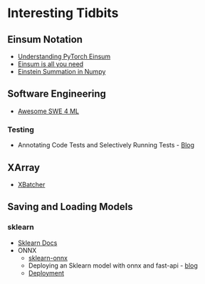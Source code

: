 # Interesting Tidbits

## Einsum Notation

* [Understanding PyTorch Einsum](https://stackoverflow.com/questions/55894693/understanding-pytorch-einsum)
* [Einsum is all you need](https://rockt.github.io/2018/04/30/einsum)
* [Einstein Summation in Numpy](https://obilaniu6266h16.wordpress.com/2016/02/04/einstein-summation-in-numpy/)


## Software Engineering

* [Awesome SWE 4 ML](https://github.com/SE-ML/awesome-seml)

### Testing

* Annotating Code Tests and Selectively Running Tests - [Blog](https://ericmjl.github.io/blog/2018/2/25/annotating-code-tests-and-selectively-running-tests/)

## XArray

* [XBatcher](https://github.com/rabernat/xbatcher)

## Saving and Loading Models


### sklearn

* [Sklearn Docs](https://scikit-learn.org/stable/modules/model_persistence.html)
* ONNX
  * [sklearn-onnx](http://onnx.ai/sklearn-onnx/)
  * Deploying an Sklearn model with onnx and fast-api - [blog](https://medium.com/@nico.axtmann95/deploying-a-scikit-learn-model-with-onnx-und-fastapi-1af398268915)
  * [Deployment](http://www.xavierdupre.fr/app/jupytalk/helpsphinx/notebooks/onnx_sklearn_consortium.html)